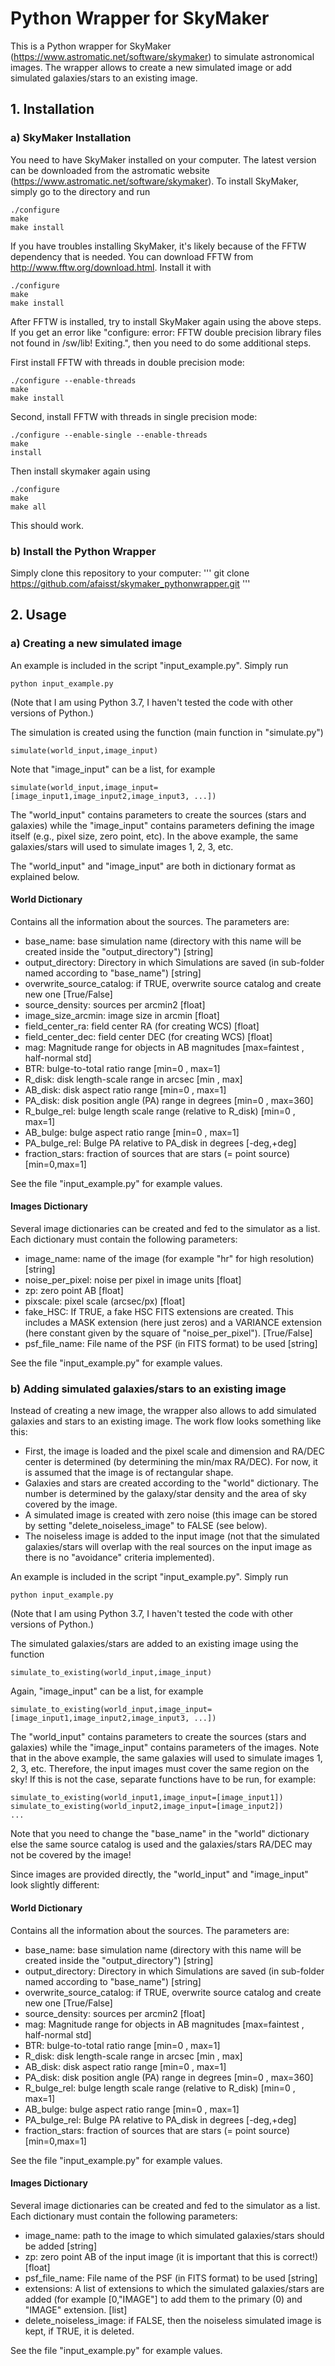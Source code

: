 # Python Wrapper for SkyMaker

This is a Python wrapper for SkyMaker (https://www.astromatic.net/software/skymaker) to simulate astronomical images.
The wrapper allows to create a new simulated image or add simulated galaxies/stars to an existing image.

## 1. Installation

### a) SkyMaker Installation 
You need to have SkyMaker installed on your computer. The latest version can be downloaded from the astromatic website (https://www.astromatic.net/software/skymaker). To install SkyMaker, simply go to the directory and run
```
./configure
make
make install
```

If you have troubles installing SkyMaker, it's likely because of the FFTW dependency that is needed. You can download FFTW from http://www.fftw.org/download.html. Install it with
```
./configure
make
make install
```

After FFTW is installed, try to install SkyMaker again using the above steps. If you get an error like "configure: error: FFTW double precision library files not found in /sw/lib! Exiting.", then you need to do some additional steps.

First install FFTW with threads in double precision mode:
```
./configure --enable-threads
make
make install
```

Second, install FFTW with threads in single precision mode:
```
./configure --enable-single --enable-threads
make
install
```

Then install skymaker again using 
```
./configure
make
make all
```

This should work.

### b) Install the Python Wrapper

Simply clone this repository to your computer:
'''
git clone https://github.com/afaisst/skymaker_pythonwrapper.git
'''


## 2. Usage


### a) Creating a new simulated image

An example is included in the script "input_example.py". Simply run
```
python input_example.py
```
(Note that I am using Python 3.7, I haven't tested the code with other versions of Python.)



The simulation is created using the function (main function in "simulate.py")
```
simulate(world_input,image_input)
```


Note that "image_input" can be a list, for example
```
simulate(world_input,image_input=[image_input1,image_input2,image_input3, ...])
```

The "world_input" contains parameters to create the sources (stars and galaxies) while the "image_input" contains parameters defining the image itself (e.g., pixel size, zero point, etc). In the above example, the same galaxies/stars will used to simulate images 1, 2, 3, etc.

The "world_input" and "image_input" are both in dictionary format as explained below.

#### World Dictionary
Contains all the information about the sources. The parameters are:

- base_name: base simulation name (directory with this name will be created inside the "output_directory") [string]
- output_directory: Directory in which Simulations are saved (in sub-folder named according to "base_name") [string]
- overwrite_source_catalog: if TRUE, overwrite source catalog and create new one [True/False]
- source_density: sources per arcmin2 [float]
- image_size_arcmin: image size in arcmin [float]
- field_center_ra: field center RA (for creating WCS) [float]
- field_center_dec: field center DEC (for creating WCS) [float]
- mag: Magnitude range for objects in AB magnitudes [max=faintest , half-normal std]
- BTR: bulge-to-total ratio range [min=0 , max=1]
- R_disk: disk length-scale range in arcsec [min , max]
- AB_disk: disk aspect ratio range [min=0 , max=1]
- PA_disk: disk position angle (PA) range in degrees [min=0 , max=360]
- R_bulge_rel: bulge length scale range (relative to R_disk)  [min=0 , max=1]
- AB_bulge: bulge aspect ratio range [min=0 , max=1]
- PA_bulge_rel: Bulge PA relative to PA_disk in degrees [-deg,+deg]
- fraction_stars: fraction of sources that are stars (= point source) [min=0,max=1]

See the file "input_example.py" for example values.

#### Images Dictionary
Several image dictionaries can be created and fed to the simulator as a list.
Each dictionary must contain the following parameters:

- image_name: name of the image (for example "hr" for high resolution) [string]
- noise_per_pixel: noise per pixel in image units [float]
- zp: zero point AB [float]
- pixscale: pixel scale (arcsec/px) [float]
- fake_HSC: If TRUE, a fake HSC FITS extensions are created. This includes a MASK extension (here just zeros) and a VARIANCE extension (here constant given by the square of "noise_per_pixel"). [True/False]
- psf_file_name: File name of the PSF (in FITS format) to be used [string]

See the file "input_example.py" for example values.


### b) Adding simulated galaxies/stars to an existing image

Instead of creating a new image, the wrapper also allows to add simulated galaxies and stars to an existing image.
The work flow looks something like this:
- First, the image is loaded and the pixel scale and dimension and RA/DEC center is determined (by determining the min/max RA/DEC). For now, it is assumed that the image is of rectangular shape.
- Galaxies and stars are created according to the "world" dictionary. The number is determined by the galaxy/star density and the area of sky covered by the image.
- A simulated image is created with zero noise (this image can be stored by setting "delete_noiseless_image" to FALSE (see below).
- The noiseless image is added to the input image (not that the simulated galaxies/stars will overlap with the real sources on the input image as there is no "avoidance" criteria implemented).

An example is included in the script "input_example.py". Simply run
```
python input_example.py
```
(Note that I am using Python 3.7, I haven't tested the code with other versions of Python.)


The simulated galaxies/stars are added to an existing image using the function
```
simulate_to_existing(world_input,image_input)
```

Again, "image_input" can be a list, for example
```
simulate_to_existing(world_input,image_input=[image_input1,image_input2,image_input3, ...])
```

The "world_input" contains parameters to create the sources (stars and galaxies) while the "image_input" contains parameters of the images.
Note that in the above example, the same galaxies will used to simulate images 1, 2, 3, etc. Therefore, the input images must cover the same region on the sky! If this is not the case, separate functions have to be run, for example:
```
simulate_to_existing(world_input1,image_input=[image_input1])
simulate_to_existing(world_input2,image_input=[image_input2])
...
```

Note that you need to change the "base_name" in the "world" dictionary else the same source catalog is used and the galaxies/stars RA/DEC may not be covered by the image! 


Since images are provided directly, the "world_input" and "image_input" look slightly different:

#### World Dictionary
Contains all the information about the sources. The parameters are:

- base_name: base simulation name (directory with this name will be created inside the "output_directory") [string]
- output_directory: Directory in which Simulations are saved (in sub-folder named according to "base_name") [string]
- overwrite_source_catalog: if TRUE, overwrite source catalog and create new one [True/False]
- source_density: sources per arcmin2 [float]
- mag: Magnitude range for objects in AB magnitudes [max=faintest , half-normal std]
- BTR: bulge-to-total ratio range [min=0 , max=1]
- R_disk: disk length-scale range in arcsec [min , max]
- AB_disk: disk aspect ratio range [min=0 , max=1]
- PA_disk: disk position angle (PA) range in degrees [min=0 , max=360]
- R_bulge_rel: bulge length scale range (relative to R_disk)  [min=0 , max=1]
- AB_bulge: bulge aspect ratio range [min=0 , max=1]
- PA_bulge_rel: Bulge PA relative to PA_disk in degrees [-deg,+deg]
- fraction_stars: fraction of sources that are stars (= point source) [min=0,max=1]

See the file "input_example.py" for example values.

#### Images Dictionary
Several image dictionaries can be created and fed to the simulator as a list.
Each dictionary must contain the following parameters:

- image_name: path to the image to which simulated galaxies/stars should be added [string]
- zp: zero point AB of the input image (it is important that this is correct!) [float]
- psf_file_name: File name of the PSF (in FITS format) to be used [string]
- extensions: A list of extensions to which the simulated galaxies/stars are added (for example [0,"IMAGE"] to add them to the primary (0) and "IMAGE" extension. [list]
- delete_noiseless_image: if FALSE, then the noiseless simulated image is kept, if TRUE, it is deleted.

See the file "input_example.py" for example values.



